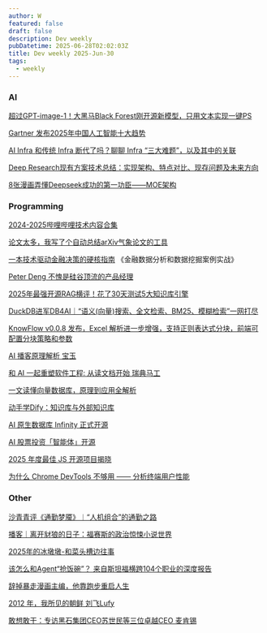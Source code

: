 ```yaml
---
author: W
featured: false
draft: false
description: Dev weekly
pubDatetime: 2025-06-28T02:02:03Z
title: Dev weekly 2025-Jun-30
tags:
  - weekly
---
```


### AI

[]()

[]()

[]()

[]()

[]()

[]()

[]()

[]()

[]()

[]()

[]()

[]()

[]()

[]()

[]()

[]()

[超过GPT-image-1！大黑马Black Forest刚开源新模型，只用文本实现一键PS](https://mp.weixin.qq.com/s/k10bZSkS0C3hKoiABuvrVw)

[]()

[]()

[Gartner 发布2025年中国人工智能十大趋势](https://mp.weixin.qq.com/s/lvYV9Iq5At_Hg_drgG9lXg)

[AI Infra 和传统 Infra 断代了吗？聊聊 Infra “三大难题”，以及其中的关联](https://mp.weixin.qq.com/s/fNIJBRPc-5aB_2INJcNfzw)

[Deep Research现有方案技术总结：实现架构、特点对比、现存问题及未来方向](https://mp.weixin.qq.com/s/7TqX0zi8aI-jByetRIISJg)

[8张漫画弄懂Deepseek成功的第一功臣——MOE架构](https://mp.weixin.qq.com/s/isr11d1S6UFj01B00EEi-w)

### Programming

[]()

[2024-2025哔哩哔哩技术内容合集](https://mp.weixin.qq.com/s/0p9aJ9sq8kDXVcNAQbfacw)

[论文太多，我写了个自动总结arXiv气象论文的工具](https://mp.weixin.qq.com/s/P8B8P0K8ND0p2g9DHjeVAw)

[一本技术驱动金融决策的硬核指南](https://mp.weixin.qq.com/s/YQQSCRo9yhDTKbPSJmBLUw) 《金融数据分析和数据挖掘案例实战》

[Peter Deng 不愧是硅谷顶流的产品经理](https://mp.weixin.qq.com/s/NXe1GRiXzHfLsRp_qJS3cw)

[2025年最强开源RAG横评！花了30天测试5大知识库引擎](https://mp.weixin.qq.com/s/Ge9TNBaIOT0p72pNW-QgGg)

[DuckDB进军DB4AI｜“语义(向量)搜索、全文检索、BM25、模糊检索”一网打尽](https://mp.weixin.qq.com/s/RZ_YY3JeIO5vvIsppumJEg)

[KnowFlow v0.0.8 发布，Excel 解析进一步增强，支持正则表达式分块，前端可配置分块策略和参数](https://mp.weixin.qq.com/s/WePLHGMicxXwLAsn5GMa5g)

[AI 播客原理解析 宝玉](https://mp.weixin.qq.com/s/Zttd9gyzEdmqTXoTLPmyNw)

[和 AI 一起重塑软件工程: 从读文档开始 瑞典马工](https://mp.weixin.qq.com/s/Yf-YCUur_QkHKar75FhZUA)

[]()

[一文读懂向量数据库，原理到应用全解析](https://mp.weixin.qq.com/s/MZzv85dhsDjM-A29NrEfHA)

[动手学Dify：知识库与外部知识库](https://mp.weixin.qq.com/s/E2axZpXRdvRM0lVo5a_gZg)

[AI 原生数据库 Infinity 正式开源](https://mp.weixin.qq.com/s/6mReFAzB8qqOU80MLTkhZQ)

[AI 股票投资「智能体」开源](https://mp.weixin.qq.com/s/xeMPwzxalLBB4iSwARUg3A)

[]()

[2025 年度最佳 JS 开源项目揭晓](https://mp.weixin.qq.com/s/8x1uKH8h63sze7YhngueqA)

[为什么 Chrome DevTools 不够用 —— 分析终端用户性能](https://mp.weixin.qq.com/s/ok8bU3Namwt9jAPDF4ZZtQ)

[]()

[]()

[]()

[]()

[]()

[]()

[]()

[]()

[]()

[]()

### Other

[沙青青评《通勤梦魇》︱“人机组合”的通勤之路](https://mp.weixin.qq.com/s/9qcwyckisBd__wVEfvjMvA)

[]()

[播客｜离开豺狼的日子：福赛斯的政治惊悚小说世界](https://mp.weixin.qq.com/s/sw1zdMxe_KQPRGcPKwNQhQ)

[2025年的冰墩墩-和菜头槽边往事](https://mp.weixin.qq.com/s/OXQDhgqudmTro6hwVWrCVg)

[该怎么和Agent“抢饭碗”？ 来自斯坦福横跨104个职业的深度报告](https://mp.weixin.qq.com/s/f4ezVIoQZg2u4sXOhvaHYg)

[辞掉暴走漫画主编，他靠跑步重启人生](https://mp.weixin.qq.com/s/PtA_yVB9lZNuJ5TFsxxRHA)

[2012 年，我所见的朝鲜 刘飞Lufy](https://mp.weixin.qq.com/s/u09WbME2LiGGH66Sc4jOXA)

[敢想敢干：专访黑石集团CEO苏世民等三位卓越CEO 麦肯锡](https://mp.weixin.qq.com/s/cvwMATvYpRx_wCSEEEVb_w)

[]()

[]()

[]()

[]()

[]()

[]()

[]()

[]()

[]()

[]()

[]()

[]()

[]()

[]()

[]()

[]()

[]()

[]()

[]()

[]()

[]()

[]()

[]()

[]()

[]()

[]()

[]()

[]()

[]()

[]()

[]()

[]()

[]()

[]()

[]()

[]()

[]()
